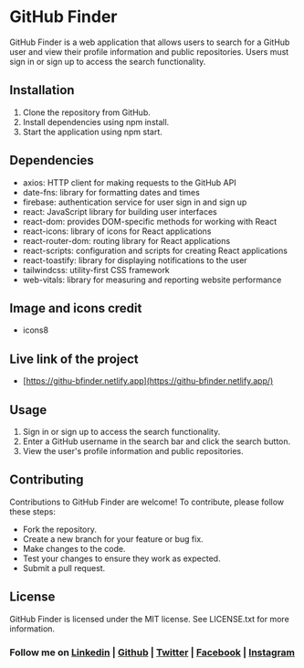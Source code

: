 # GitHub Finder
GitHub Finder is a web application that allows users to search for a GitHub user and view their profile information and public repositories. Users must sign in or sign up to access the search functionality.

## Installation
1. Clone the repository from GitHub.
2. Install dependencies using npm install.
3. Start the application using npm start.


## Dependencies
- axios: HTTP client for making requests to the GitHub API
- date-fns: library for formatting dates and times
- firebase: authentication service for user sign in and sign up
- react: JavaScript library for building user interfaces
- react-dom: provides DOM-specific methods for working with React
- react-icons: library of icons for React applications
- react-router-dom: routing library for React applications
- react-scripts: configuration and scripts for creating React applications
- react-toastify: library for displaying notifications to the user
- tailwindcss: utility-first CSS framework
- web-vitals: library for measuring and reporting website performance

## Image and icons credit
- icons8

## Live link of the project
- [https://githu-bfinder.netlify.app](https://githu-bfinder.netlify.app/)

## Usage
1. Sign in or sign up to access the search functionality.
2. Enter a GitHub username in the search bar and click the search button.
3. View the user's profile information and public repositories.


## Contributing
Contributions to GitHub Finder are welcome! To contribute, please follow these steps:

- Fork the repository.
- Create a new branch for your feature or bug fix.
- Make changes to the code.
- Test your changes to ensure they work as expected.
- Submit a pull request.

## License
GitHub Finder is licensed under the MIT license. See LICENSE.txt for more information.

### Follow me on [Linkedin](https://www.linkedin.com/in/subham-dutta-8670b8178/) | [Github](https://github.com/Sduttt) | [Twitter](https://twitter.com/Subhamd88404337) | [Facebook](https://www.facebook.com/profile.php?id=100073951804006) | [Instagram](https://www.instagram.com/its_subham_dutta/)